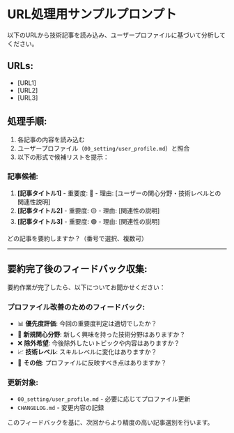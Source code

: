 # URL処理用サンプルプロンプト

以下のURLから技術記事を読み込み、ユーザープロファイルに基づいて分析してください。

## URLs:
- [URL1]
- [URL2]
- [URL3]

## 処理手順:
1. 各記事の内容を読み込む
2. ユーザープロファイル（`00_setting/user_profile.md`）と照合
3. 以下の形式で候補リストを提示：

### 記事候補:
1. **[記事タイトル1]** - 重要度: 🔴 - 理由: [ユーザーの関心分野・技術レベルとの関連性説明]
2. **[記事タイトル2]** - 重要度: 🟡 - 理由: [関連性の説明]
3. **[記事タイトル3]** - 重要度: 🟢 - 理由: [関連性の説明]

どの記事を要約しますか？（番号で選択、複数可）

---

## 要約完了後のフィードバック収集:

要約作業が完了したら、以下についてお聞かせください：

### プロファイル改善のためのフィードバック:
- 📊 **優先度評価**: 今回の重要度判定は適切でしたか？
- 🎯 **新規関心分野**: 新しく興味を持った技術分野はありますか？
- ❌ **除外希望**: 今後除外したいトピックや内容はありますか？
- 📈 **技術レベル**: スキルレベルに変化はありますか？
- 🎲 **その他**: プロファイルに反映すべき点はありますか？

### 更新対象:
- `00_setting/user_profile.md` - 必要に応じてプロファイル更新
- `CHANGELOG.md` - 変更内容の記録

このフィードバックを基に、次回からより精度の高い記事選別を行います。